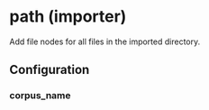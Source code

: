 # path (importer)

Add file nodes for all files in the imported directory.

## Configuration

###  corpus_name



